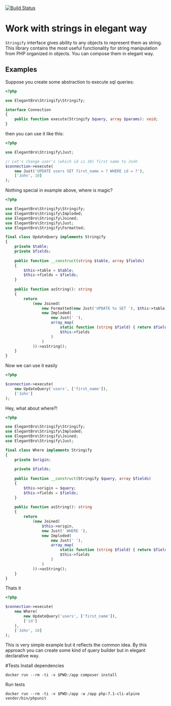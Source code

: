 [![Build Status](https://travis-ci.com/elegant-bro/stringify.svg?branch=master)](https://travis-ci.com/elegant-bro/stringify)
# Work with strings in elegant way

`Stringify` interface gives ability to any objects to represent them as string. This library contains the most useful 
functionality for string manipulation from PHP organized in objects. You can compose them in elegant way.

## Examples

Suppose you create some abstraction to execute sql queries:
```php
<?php

use ElegantBro\Stringify\Stringify;

interface Connection
{
    public function execute(Stringify $query, array $params): void;
}
```

then you can use it like this:
```php
<?php

use ElegantBro\Stringify\Just;

// Let's change user's (which id is 10) first name to Jonh
$connection->execute(
    new Just('UPDATE users SET first_name = ? WHERE id = ?'),
    ['John', 10]
);
```

Nothing special in example above, where is magic?

```php
<?php

use ElegantBro\Stringify\Stringify;
use ElegantBro\Stringify\Imploded;
use ElegantBro\Stringify\Joined;
use ElegantBro\Stringify\Just;
use ElegantBro\Stringify\Formatted;

final class UpdateQuery implements Stringify
{
    private $table;
    private $fields;
    
    public function __construct(string $table, array $fields) 
    {
        $this->table = $table;
        $this->fields = $fields;
    }
    
    public function asString(): string
    {
        return 
            (new Joined(
                new Formatted(new Just('UPDATE %s SET '), $this->table),
                new Imploded(
                    new Just(' '),
                    array_map(
                        static function (string $field) { return $field.' = ?'; },
                        $this->fields
                    )
                )
            ))->asString();
    }
}
```

Now we can use it easily
```php
<?php

$connection->execute(
    new UpdateQuery('users', ['first_name']),
    ['John']
);
```

Hey, what about where?!

```php
<?php

use ElegantBro\Stringify\Stringify;
use ElegantBro\Stringify\Imploded;
use ElegantBro\Stringify\Joined;
use ElegantBro\Stringify\Just;

final class Where implements Stringify
{
    private $origin;
    
    private $fields;
    
    public function __construct(Stringify $query, array $fields)
    {
        $this->origin = $query;
        $this->fields = $fields;
    }
    
    public function asString(): string
    {
        return 
            (new Joined(
                $this->origin,
                new Just(' WHERE '),
                new Imploded(
                    new Just(' '),
                    array_map(
                        static function (string $field) { return $field.' = ?'; },
                        $this->fields
                    )
                ) 
            ))->asString();
    }
}
```
Thats it
```php
<?php

$connection->execute(
    new Where(
        new UpdateQuery('users', ['first_name']),
        ['id']
    ),
    ['John', 10]
);
```

This is very simple example but it reflects the common idea. By this approach you can create some kind of query
builder but in elegant declarative way.

#Tests
Install dependencies

`docker run --rm -ti -v $PWD:/app composer install`

Run tests

`docker run --rm -ti -v $PWD:/app -w /app php:7.1-cli-alpine vendor/bin/phpunit`
